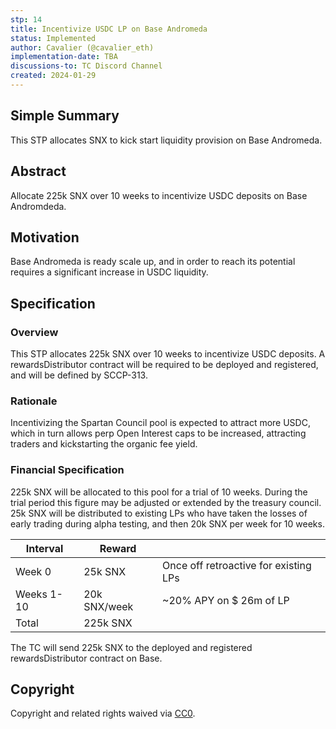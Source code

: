 ```yaml
---
stp: 14
title: Incentivize USDC LP on Base Andromeda
status: Implemented
author: Cavalier (@cavalier_eth)
implementation-date: TBA
discussions-to: TC Discord Channel
created: 2024-01-29
---
```


## Simple Summary

This STP allocates SNX to kick start liquidity provision on Base Andromeda.

## Abstract

Allocate 225k SNX over 10 weeks to incentivize USDC deposits on Base Andromdeda.

## Motivation

Base Andromeda is ready scale up, and in order to reach its potential requires a significant increase in USDC liquidity. 

## Specification

### Overview

This STP allocates 225k SNX over 10 weeks to incentivize USDC deposits. A rewardsDistributor contract will be required to be deployed and registered, and will be defined by SCCP-313.

### Rationale

Incentivizing the Spartan Council pool is expected to attract more USDC, which in turn allows perp Open Interest caps to be increased, attracting traders and kickstarting the organic fee yield. 

### Financial Specification

225k SNX will be allocated to this pool for a trial of 10 weeks. During the trial period this figure may be adjusted or extended by the treasury council. 25k SNX will be distributed to existing LPs who have taken the losses of early trading during alpha testing, and then 20k SNX per week for 10 weeks.

| Interval  | Reward         |                                     |
|-----------|----------------|-------------------------------------|
| Week 0    | 25k SNX        | Once off retroactive for existing LPs        |
| Weeks 1-10 | 20k SNX/week  | ~20% APY on $ 26m of LP             |
| Total     | 225k SNX       |                                     |

The TC will send 225k SNX to the deployed and registered rewardsDistributor contract on Base.


## Copyright

Copyright and related rights waived via [CC0](https://creativecommons.org/publicdomain/zero/1.0/).
